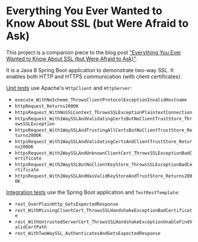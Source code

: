 # Everything You Ever Wanted to Know About SSL (but Were Afraid to Ask)

This project is a companion piece to the blog post ["Everything You Ever Wanted to Know About SSL (but Were Afraid to Ask)"](http://www.robinhowlett.com/blog/2016/01/05/everything-you-ever-wanted-to-know-about-ssl-but-were-afraid-to-ask/). 

It is a Java 8 Spring Boot application to demonstrate two-way SSL. It enables both HTTP and HTTPS communication (with client certificates).

[Unit tests](https://github.com/robinhowlett/everything-ssl/blob/master/src/test/java/com/robinhowlett/ssl/EverythingSSLTest.java) use Apache's `HttpClient` and `HttpServer`:

* `execute_WithNoScheme_ThrowsClientProtocolExceptionInvalidHostname`
* `httpRequest_Returns200OK`
* `httpsRequest_WithNoSSLContext_ThrowsSSLExceptionPlaintextConnection`
* `httpsRequest_With1WaySSLAndValidatingCertsButNoClientTrustStore_ThrowsSSLException`
* `httpsRequest_With1WaySSLAndTrustingAllCertsButNoClientTrustStore_Returns200OK`
* `httpsRequest_With1WaySSLAndValidatingCertsAndClientTrustStore_Returns200OK`
* `httpsRequest_With2WaySSLAndUnknownClientCert_ThrowsSSLExceptionBadCertificate`
* `httpsRequest_With2WaySSLButNoClientKeyStore_ThrowsSSLExceptionBadCertificate`
* `httpsRequest_With2WaySSLAndHasValidKeyStoreAndTrustStore_Returns200OK`

[Integration tests](https://github.com/robinhowlett/everything-ssl/blob/master/src/test/java/com/robinhowlett/ssl/ITEverythingSSL.java) use the Spring Boot application and `TestRestTemplate`:

* `rest_OverPlainHttp_GetsExpectedResponse`
* `rest_WithMissingClientCert_ThrowsSSLHandshakeExceptionBadCertificate`
* `rest_WithUntrustedServerCert_ThrowsSSLHandshakeExceptionUnableFindValidCertPath`
* `rest_WithTwoWaySSL_AuthenticatesAndGetsExpectedResponse`
